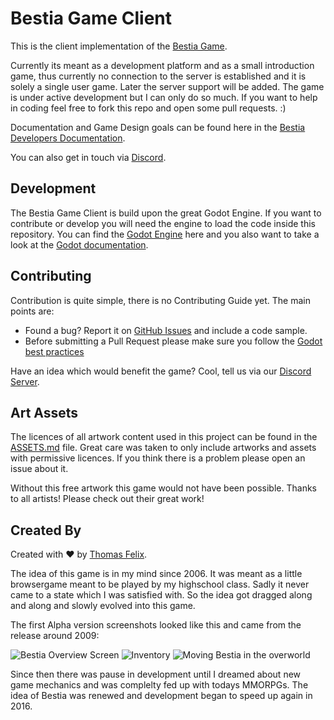 # Bestia Game Client

This is the client implementation of the [Bestia Game](https://bestia-game.net).

Currently its meant as a development platform and as a small introduction game, thus currently no connection to the server
is established and it is solely a single user game. Later the server support will be added. The game is under active development
but I can only do so much. If you want to help in coding feel free to fork this repo and open some pull requests. :)

Documentation and Game Design goals can be found here in the [Bestia Developers Documentation](https://docs.bestia-game.net/).

You can also get in touch via [Discord](https://discord.gg/zZW8M2S).

## Development

The Bestia Game Client is build upon the great Godot Engine. If you want to contribute or develop you will need the engine to load
the code inside this repository. You can find the [Godot Engine](https://godotengine.org) here and you also want to take a look at the
[Godot documentation](https://docs.godotengine.org/en/3.1/).

## Contributing

Contribution is quite simple, there is no Contributing Guide yet. The main points are:

* Found a bug? Report it on [GitHub Issues](https://github.com/tfelix/bestia-client/issues) and include a code sample.
* Before submitting a Pull Request please make sure you follow the [Godot best practices](https://docs.godotengine.org/en/3.1/getting_started/workflow/best_practices/)

Have an idea which would benefit the game? Cool, tell us via our [Discord Server](https://discord.gg/zZW8M2S).

## Art Assets

The licences of all artwork content used in this project can be found in the [ASSETS.md](ASSETS.md) file.
Great care was taken to only include artworks and assets with permissive licences. If you think there is a problem please
open an issue about it.

Without this free artwork this game would not have been possible. Thanks to all artists! Please
check out their great work!

## Created By

Created with :heart: by [Thomas Felix](https://tfelix.de).

The idea of this game is in my mind since 2006. It was meant as a little browsergame meant to be played by my highschool
class. Sadly it never came to a state which I was satisfied with. So the idea got dragged along and along and slowly
evolved into this game.

The first Alpha version screenshots looked like this and came from the release around 2009:

![Bestia Overview Screen](https://bestia-game.net/user/data/images/github/bestia_overview.jpg "Bestia Overview Screen")
![Inventory](https://bestia-game.net/user/data/images/github/inventory.jpg "Bestia Inventory")
![Moving Bestia in the overworld](https://bestia-game.net/user/data/images/github/move.jpg "Moving Bestia in Overview World")

Since then there was pause in development until I dreamed about new game mechanics and was complelty fed up with todays
MMORPGs. The idea of Bestia was renewed and development began to speed up again in 2016.